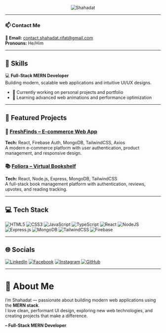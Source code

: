 <!-- 🖼️ Profile Banner -->
<p align="center">
 <img src="https://i.ibb.co/3YCy6tHM/White-and-Navy-Modern-Business-Consultant-Linked-In-Article-Cover-Image-20251008-025930-0000.png" alt="Shahadat">
</p>

---

### 📫 Contact Me
**📧 Email:** contact.shahadat.rifat@gmail.com  
**Pronouns:** He/Him  

---

## 💼 Skills
💻 **Full-Stack MERN Developer**  
Building modern, scalable web applications and intuitive UI/UX designs.  

- 🔭 Currently working on personal projects and portfolio  
- 🌱 Learning advanced web animations and performance optimization  

---

## 🚀 Featured Projects

### 🛒 [FreshFinds – E-commerce Web App](#)
**Tech:** React, Firebase Auth, MongoDB, TailwindCSS, Axios  
A modern e-commerce platform with user authentication, product management, and responsive design.

### 📚 [Foliora – Virtual Bookshelf](#)
**Tech:** React, Node.js, Express, MongoDB, TailwindCSS  
A full-stack book management platform with authentication, reviews, upvotes, and reading tracking.

---

## 💻 Tech Stack
![HTML5](https://img.shields.io/badge/html5-%23E34F26?style=for-the-badge&logo=html5&logoColor=white)
![CSS3](https://img.shields.io/badge/css3-%231572B6?style=for-the-badge&logo=css3&logoColor=white)
![JavaScript](https://img.shields.io/badge/javascript-%23323330?style=for-the-badge&logo=javascript&logoColor=%23F7DF1E)
![TypeScript](https://img.shields.io/badge/typescript-%23007ACC?style=for-the-badge&logo=typescript&logoColor=white)
![React](https://img.shields.io/badge/react-%2320232a?style=for-the-badge&logo=react&logoColor=%2361DAFB)
![NodeJS](https://img.shields.io/badge/node.js-6DA55F?style=for-the-badge&logo=node.js&logoColor=white)
![Express.js](https://img.shields.io/badge/express.js-%23404d59?style=for-the-badge&logo=express&logoColor=%2361DAFB)
![MongoDB](https://img.shields.io/badge/mongodb-%234ea94b?style=for-the-badge&logo=mongodb&logoColor=white)
![TailwindCSS](https://img.shields.io/badge/tailwindcss-38B2AC?style=for-the-badge&logo=tailwind-css&logoColor=white)
![Firebase](https://img.shields.io/badge/firebase-%23039BE5?style=for-the-badge&logo=firebase&logoColor=white)

---

## 🌐 Socials
[![LinkedIn](https://img.shields.io/badge/LinkedIn-%230077B5.svg?logo=linkedin&logoColor=white)](https://www.linkedin.com/in/shahadat-rifat/)
[![Facebook](https://img.shields.io/badge/Facebook-%231877F2.svg?logo=Facebook&logoColor=white)](https://www.facebook.com/shahadat.rifat)
[![Instagram](https://img.shields.io/badge/Instagram-%23E4405F.svg?logo=Instagram&logoColor=white)](https://www.instagram.com/shahadat.rifat)
[![GitHub](https://img.shields.io/badge/github-%23121011.svg?style=for-the-badge&logo=github&logoColor=white)](https://github.com/shahadat-rifat)

---

# 💫 About Me
I’m Shahadat — passionate about building modern web applications using the **MERN stack**.  
I love clean, performant UI design, exploring new web technologies, and creating projects that make a difference.  

**– Full-Stack MERN Developer**
